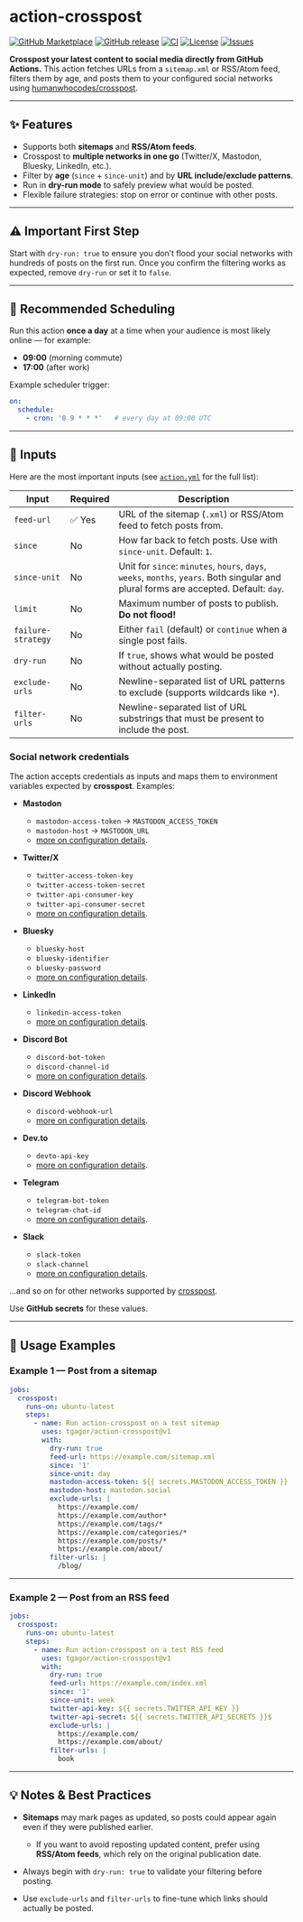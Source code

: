 # action-crosspost

[![GitHub Marketplace](https://img.shields.io/badge/marketplace-action--crosspost-blue?logo=github)](https://github.com/marketplace/actions/crosspost-action)
[![GitHub release](https://img.shields.io/github/v/release/tgagor/action-crosspost?logo=github)](https://github.com/tgagor/action-crosspost/releases)
[![CI](https://github.com/tgagor/action-crosspost/actions/workflows/build.yml/badge.svg)](https://github.com/tgagor/action-crosspost/actions/workflows/build.yml)
[![License](https://img.shields.io/github/license/tgagor/action-crosspost)](https://github.com/tgagor/action-crosspost/blob/main/LICENSE)
[![Issues](https://img.shields.io/github/issues/tgagor/action-crosspost)](https://github.com/tgagor/action-crosspost/issues)

**Crosspost your latest content to social media directly from GitHub Actions.**
This action fetches URLs from a `sitemap.xml` or RSS/Atom feed, filters them by age, and posts them to your configured social networks using [humanwhocodes/crosspost](https://github.com/humanwhocodes/crosspost).

---

## ✨ Features

* Supports both **sitemaps** and **RSS/Atom feeds**.
* Crosspost to **multiple networks in one go** (Twitter/X, Mastodon, Bluesky, LinkedIn, etc.).
* Filter by **age** (`since` + `since-unit`) and by **URL include/exclude patterns**.
* Run in **dry-run mode** to safely preview what would be posted.
* Flexible failure strategies: stop on error or continue with other posts.

---

## ⚠️ Important First Step

Start with `dry-run: true` to ensure you don’t flood your social networks with hundreds of posts on the first run.
Once you confirm the filtering works as expected, remove `dry-run` or set it to `false`.

---

## 📆 Recommended Scheduling

Run this action **once a day** at a time when your audience is most likely online — for example:

* **09:00** (morning commute)
* **17:00** (after work)

Example scheduler trigger:

```yaml
on:
  schedule:
    - cron: '0 9 * * *'   # every day at 09:00 UTC
```

---

## 📌 Inputs

Here are the most important inputs (see [`action.yml`](./action.yml) for the full list):

| Input              | Required | Description                                                                                                                            |
| ------------------ | -------- | -------------------------------------------------------------------------------------------------------------------------------------- |
| `feed-url`         | ✅ Yes   | URL of the sitemap (`.xml`) or RSS/Atom feed to fetch posts from.                                                                      |
| `since`            | No       | How far back to fetch posts. Use with `since-unit`. Default: `1`.                                                                      |
| `since-unit`       | No       | Unit for `since`: `minutes`, `hours`, `days`, `weeks`, `months`, `years`. Both singular and plural forms are accepted. Default: `day`. |
| `limit`            | No       | Maximum number of posts to publish. **Do not flood!**                                                                                  |
| `failure-strategy` | No       | Either `fail` (default) or `continue` when a single post fails.                                                                        |
| `dry-run`          | No       | If `true`, shows what would be posted without actually posting.                                                                        |
| `exclude-urls`     | No       | Newline-separated list of URL patterns to exclude (supports wildcards like `*`).                                                       |
| `filter-urls`      | No       | Newline-separated list of URL substrings that must be present to include the post.                                                     |

### Social network credentials

The action accepts credentials as inputs and maps them to environment variables expected by **crosspost**. Examples:

- **Mastodon**
  - `mastodon-access-token` → `MASTODON_ACCESS_TOKEN`
  - `mastodon-host` → `MASTODON_URL`
  - [more on configuration details](https://github.com/humanwhocodes/crosspost?tab=readme-ov-file#mastodon).

- **Twitter/X**
  - `twitter-access-token-key`
  - `twitter-access-token-secret`
  - `twitter-api-consumer-key`
  - `twitter-api-consumer-secret`
  - [more on configuration details](https://github.com/humanwhocodes/crosspost?tab=readme-ov-file#twitter).

- **Bluesky**
  - `bluesky-host`
  - `bluesky-identifier`
  - `bluesky-password`
  - [more on configuration details](https://github.com/humanwhocodes/crosspost?tab=readme-ov-file#mastodon).

- **LinkedIn**
  - `linkedin-access-token`
  - [more on configuration details](https://github.com/humanwhocodes/crosspost?tab=readme-ov-file#linkedin).

- **Discord Bot**
  - `discord-bot-token`
  - `discord-channel-id`
  - [more on configuration details](https://github.com/humanwhocodes/crosspost?tab=readme-ov-file#discord-bot).

- **Discord Webhook**
  - `discord-webhook-url`
  - [more on configuration details](https://github.com/humanwhocodes/crosspost?tab=readme-ov-file#discord-webhook).

- **Dev.to**
  - `devto-api-key`
  - [more on configuration details](https://github.com/humanwhocodes/crosspost?tab=readme-ov-file#devto).

- **Telegram**
  - `telegram-bot-token`
  - `telegram-chat-id`
  - [more on configuration details](https://github.com/humanwhocodes/crosspost?tab=readme-ov-file#telegram).

- **Slack**
  - `slack-token`
  - `slack-channel`
  - [more on configuration details](https://github.com/humanwhocodes/crosspost?tab=readme-ov-file#slack).


...and so on for other networks supported by [crosspost](https://github.com/humanwhocodes/crosspost#options).

Use **GitHub secrets** for these values.

---

## 📝 Usage Examples

### Example 1 — Post from a sitemap

```yaml
jobs:
  crosspost:
    runs-on: ubuntu-latest
    steps:
      - name: Run action-crosspost on a test sitemap
        uses: tgagor/action-crosspost@v1
        with:
          dry-run: true
          feed-url: https://example.com/sitemap.xml
          since: '1'
          since-unit: day
          mastodon-access-token: ${{ secrets.MASTODON_ACCESS_TOKEN }}
          mastodon-host: mastodon.social
          exclude-urls: |
            https://example.com/
            https://example.com/author*
            https://example.com/tags/*
            https://example.com/categories/*
            https://example.com/posts/*
            https://example.com/about/
          filter-urls: |
            /blog/
```

---

### Example 2 — Post from an RSS feed

```yaml
jobs:
  crosspost:
    runs-on: ubuntu-latest
    steps:
      - name: Run action-crosspost on a test RSS feed
        uses: tgagor/action-crosspost@v1
        with:
          dry-run: true
          feed-url: https://example.com/index.xml
          since: '1'
          since-unit: week
          twitter-api-key: ${{ secrets.TWITTER_API_KEY }}
          twitter-api-secret: ${{ secrets.TWITTER_API_SECRETS }}$
          exclude-urls: |
            https://example.com/
            https://example.com/about/
          filter-urls: |
            book
```

---

## 💡 Notes & Best Practices

* **Sitemaps** may mark pages as updated, so posts could appear again even if they were published earlier.

  * If you want to avoid reposting updated content, prefer using **RSS/Atom feeds**, which rely on the original publication date.
* Always begin with `dry-run: true` to validate your filtering before posting.
* Use `exclude-urls` and `filter-urls` to fine-tune which links should actually be posted.
